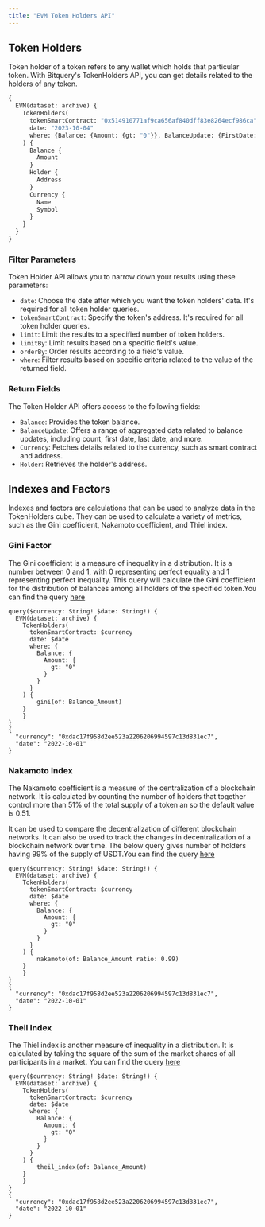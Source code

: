 ```yaml
---
title: "EVM Token Holders API"
---
```


<head>
<meta name="title" content="EVM Token Holders API"/>

<meta name="description" content="Explore token holder information include holders of a token, metrics like nakamoto coefficient, gini factor and theil index.Discover balance, attributes, and more information effortlessly."/>

<meta name="keywords" content="Token Balance, ERC20, USDT Balance, USDC Balance, ETH Balance, Ethereum, Ethereum Address"/>

<meta name="robots" content="index, follow"/>
<meta http-equiv="Content-Type" content="text/html; charset=utf-8"/>
<meta name="language" content="English"/>

<!-- Open Graph / Facebook -->
<meta property="og:type" content="website" />

<meta property="og:title" content="EVM Token Holders API" />

<meta property="og:description" content="Explore token holder information include holders of a token, metrics like nakamoto coefficient, gini factor and theil index. Discover balance, attributes, and more information effortlessly." />

<!-- Twitter -->
<meta property="twitter:card" content="summary_large_image" />

<meta property="twitter:title" content="EVM Token Holders API" />

<meta property="twitter:description" content="Explore token holder information include holders of a token, metrics like nakamoto coefficient, gini factor and theil index. Discover balance, attributes, and more information effortlessly." />
</head>

## Token Holders

Token holder of a token refers to any wallet which holds that particular token. With Bitquery's TokenHolders API, you can get details related to the holders of any token.

```graphql
{
  EVM(dataset: archive) {
    TokenHolders(
      tokenSmartContract: "0x514910771af9ca656af840dff83e8264ecf986ca"
      date: "2023-10-04"
      where: {Balance: {Amount: {gt: "0"}}, BalanceUpdate: {FirstDate: {is: "2023-10-04"}}}
    ) {
      Balance {
        Amount
      }
      Holder {
        Address
      }
      Currency {
        Name
        Symbol
      }
    }
  }
}
```

### Filter Parameters

Token Holder API allows you to narrow down your results using these parameters:

- `date`: Choose the date after which you want the token holders' data. It's required for all token holder queries.
- `tokenSmartContract`: Specify the token's address. It's required for all token holder queries.
- `limit`: Limit the results to a specified number of token holders.
- `limitBy`: Limit results based on a specific field's value.
- `orderBy`: Order results according to a field's value.
- `where`: Filter results based on specific criteria related to the value of the returned field.

### Return Fields

The Token Holder API offers access to the following fields:

- `Balance`: Provides the token balance.
- `BalanceUpdate`: Offers a range of aggregated data related to balance updates, including count, first date, last date, and more.
- `Currency`: Fetches details related to the currency, such as smart contract and address.
- `Holder`: Retrieves the holder's address.

## Indexes and Factors

Indexes and factors are calculations that can be used to analyze data in the TokenHolders cube. They can be used to calculate a variety of metrics, such as the Gini coefficient, Nakamoto coefficient, and Thiel index.

### Gini Factor

The Gini coefficient is a measure of inequality in a distribution. It is a number between 0 and 1, with 0 representing perfect equality and 1 representing perfect inequality.
This query will calculate the Gini coefficient for the distribution of balances among all holders of the specified token.You can find the query [here](https://ide.bitquery.io/Thiel-index-for-USDT)
```
query($currency: String! $date: String!) {
  EVM(dataset: archive) {
    TokenHolders(
      tokenSmartContract: $currency
      date: $date
      where: {
        Balance: {
          Amount: {
            gt: "0"
          }
        }
      }
    ) {
    	gini(of: Balance_Amount)
    }
	}
}
{
  "currency": "0xdac17f958d2ee523a2206206994597c13d831ec7",
  "date": "2022-10-01"
}
```

### Nakamoto Index

The Nakamoto coefficient is a measure of the centralization of a blockchain network. It is calculated by counting the number of holders that together control more than 51% of the total supply of a token an so the default value is 0.51.

It can be used to compare the decentralization of different blockchain networks. It can also be used to track the changes in decentralization of a blockchain network over time.
The below query gives number of holders having 99% of the supply of USDT.You can find the query [here](https://ide.bitquery.io/USDT-holders-having-99-of-all-supply-of-USDT-together)

```
query($currency: String! $date: String!) {
  EVM(dataset: archive) {
    TokenHolders(   
      tokenSmartContract: $currency
      date: $date
      where: {
        Balance: {
          Amount: {
            gt: "0"
          }
        }
      }
    ) {
    	nakamoto(of: Balance_Amount ratio: 0.99)
    }
	}
}
{
  "currency": "0xdac17f958d2ee523a2206206994597c13d831ec7",
  "date": "2022-10-01"
}
```

### Theil Index

The Thiel index is another measure of inequality in a distribution. It is calculated by taking the square of the sum of the market shares of all participants in a market. You can find the query [here](https://ide.bitquery.io/Thiel-index-for-USDT)

```
query($currency: String! $date: String!) {
  EVM(dataset: archive) {
    TokenHolders(
      tokenSmartContract: $currency
      date: $date
      where: {
        Balance: {
          Amount: {
            gt: "0"
          }
        }
      }
    ) {
    	theil_index(of: Balance_Amount)
    }
	}
}
{
  "currency": "0xdac17f958d2ee523a2206206994597c13d831ec7",
  "date": "2022-10-01"
}
```

